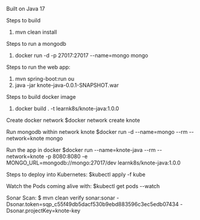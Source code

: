 Built on Java 17

Steps to build
1) mvn clean install

Steps to run a mongodb
1) docker run -d -p 27017:27017 --name=mongo mongo

Steps to run the web app:
1) mvn spring-boot:run
ou
2) java -jar knote-java-0.0.1-SNAPSHOT.war

Steps to build docker image
1) docker build . -t learnk8s/knote-java:1.0.0

Create docker network
$docker network create knote

Run mongodb within network knote
$docker run -d --name=mongo --rm --network=knote mongo

Run the app in docker
$docker run --name=knote-java --rm --network=knote -p 8080:8080 -e MONGO_URL=mongodb://mongo:27017/dev learnk8s/knote-java:1.0.0

Steps to deploy into Kubernetes:
$kubectl apply -f kube

Watch the Pods coming alive with:
$kubectl get pods --watch

Sonar Scan:
$ mvn clean verify sonar:sonar -Dsonar.token=sqp_c55f49db5dacf530b9ebd883596c3ec5edb07434 -Dsonar.projectKey=knote-key

 
   
